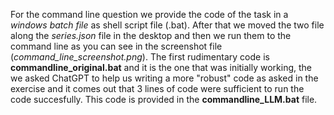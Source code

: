 For the command line question we provide the code of the task in a *windows batch file* as shell script file (.bat).
After that we moved the two file along the *series.json* file in the desktop and then we run them to the command line as you can
see in the screenshot file (*command_line_screenshot.png*). 
The first rudimentary code is **commandline_original.bat** and it is the one that was initially working, the we asked ChatGPT to help us
writing a more "robust" code as asked in the exercise and it comes out that 3 lines of code were sufficient to run the code
succesfully. This code is provided in the **commandline_LLM.bat** file.
